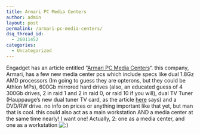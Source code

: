 ```yaml
---
title: Armari PC Media Centers
author: admin
layout: post
permalink: /armari-pc-media-centers/
dsq_thread_id:
  - 26011452
categories:
  - Uncategorized
---
```

Engadget has an article entitled &#8220;[Armari PC Media Centers][1]&#8220;. this company, Armari, has a few new media center pcs which include specs like dual 1.8Gz AMD processors (Im going to guess they are opterons, but they could be Athlon MPs), 600Gb mirrored hard drives (also, an educated guess of 4 300Gb drives, 2 in raid 1 and 2 in raid 0, or raid 10 if you will), dual TV Tuner (Hauppauge&#8217;s new dual tuner TV card, as the article [here][2]&nbsp;says) and a DVD/RW drive. no info on prices or anything important like that yet, but man that is cool. this could also act as a main workstation AND a media center at the same time nearly! I want one! Actually, 2: one as a media center, and one as a workstation <img src="http://blog.lotas-smartman.net/wp-includes/images/smilies/icon_smile.gif" alt=":)" class="wp-smiley" />

 [1]: http://www.engadget.com/entry/9661112788044201/
 [2]: http://techdigestuk.typepad.com/tech_digest/2004/10/armari_suits_ne.html
